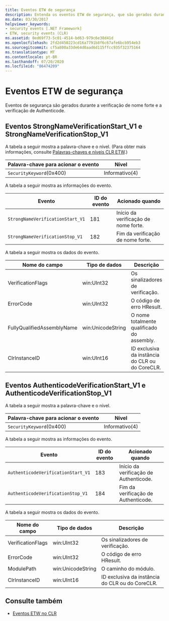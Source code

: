 ```yaml
---
title: Eventos ETW de segurança
description: Entenda os eventos ETW de segurança, que são gerados durante a verificação de nome forte e a verificação de Authenticode no .NET.
ms.date: 03/30/2017
helpviewer_keywords:
- security events [.NET Framework]
- ETW, security events (CLR)
ms.assetid: 0ed69f73-5c01-4514-bd63-979c6e38d41d
ms.openlocfilehash: 2fd2d450223cd16a7791b8f6c67afe6bcb954eb3
ms.sourcegitcommit: cf5a800a33de64d0aad6d115ffcc935f32375164
ms.translationtype: MT
ms.contentlocale: pt-BR
ms.lasthandoff: 07/20/2020
ms.locfileid: "86474209"
---
```

# <a name="security-etw-events"></a>Eventos ETW de segurança

 Eventos de segurança são gerados durante a verificação de nome forte e a verificação de Authenticode.  

## <a name="strongnameverificationstart_v1-and-strongnameverificationstop_v1-events"></a>Eventos StrongNameVerificationStart_V1 e StrongNameVerificationStop_V1  
 A tabela a seguir mostra a palavra-chave e o nível. (Para obter mais informações, consulte [Palavras-chaves e níveis CLR ETW](clr-etw-keywords-and-levels.md).)  
  
|Palavra-chave para acionar o evento|Nível|  
|-----------------------------------|-----------|  
|`SecurityKeyword`(0x400)|Informativo(4)|  
  
 A tabela a seguir mostra as informações do evento.  
  
|Evento|ID do evento|Acionado quando|  
|-----------|--------------|-----------------|  
|`StrongNameVerificationStart_V1`|181|Início da verificação de nome forte.|  
|`StrongNameVerificationStop_V1`|182|Fim da verificação de nome forte.|  
  
 A tabela a seguir mostra os dados do evento.  
  
|Nome do campo|Tipo de dados|Descrição|  
|----------------|---------------|-----------------|  
|VerificationFlags|win:UInt32|Os sinalizadores de verificação.|  
|ErrorCode|win:UInt32|O código de erro HResult.|  
|FullyQualifiedAssemblyName|win:UnicodeString|O nome totalmente qualificado do assembly.|  
|ClrInstanceID|win:UInt16|ID exclusiva da instância do CLR ou do CoreCLR.|  

## <a name="authenticodeverificationstart_v1-and-authenticodeverificationstop_v1-events"></a>Eventos AuthenticodeVerificationStart_V1 e AuthenticodeVerificationStop_V1  
 A tabela a seguir mostra a palavra-chave e o nível.  
  
|Palavra-chave para acionar o evento|Nível|  
|-----------------------------------|-----------|  
|`SecurityKeyword`(0x400)|Informativo(4)|  
  
 A tabela a seguir mostra as informações do evento.  
  
|Evento|ID do evento|Acionado quando|  
|-----------|--------------|-----------------|  
|`AuthenticodeVerificationStart_V1`|183|Início da verificação de Authenticode.|  
|`AuthenticodeVerificationStop_V1`|184|Fim da verificação de Authenticode.|  
  
 A tabela a seguir mostra os dados do evento.  
  
|Nome do campo|Tipo de dados|Descrição|  
|----------------|---------------|-----------------|  
|VerificationFlags|win:UInt32|Os sinalizadores de verificação.|  
|ErrorCode|win:UInt32|O código de erro HResult.|  
|ModulePath|win:UnicodeString|O caminho do módulo.|  
|ClrInstanceID|win:UInt16|ID exclusiva da instância do CLR ou do CoreCLR.|  
  
## <a name="see-also"></a>Consulte também

- [Eventos ETW no CLR](clr-etw-events.md)
